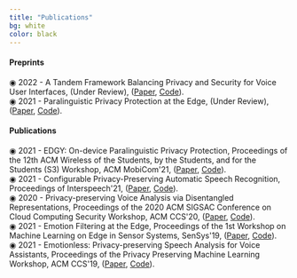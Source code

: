 ```yaml
---
title: "Publications"
bg: white
color: black
---
```

#### Preprints
&#9673; 2022 - A Tandem Framework Balancing Privacy and Security for Voice User Interfaces, (Under Review), ([Paper](https://arxiv.org/pdf/2107.10045.pdf), [Code](https://github.com/RanyaJumah/EDGY)). 
<br>
&#9673; 2021 - Paralinguistic Privacy Protection at the Edge, (Under Review), ([Paper](https://arxiv.org/pdf/2011.02930.pdf), [Code](https://github.com/RanyaJumah/EDGY)).
<br>
   
#### Publications
&#9673; 2021 - EDGY: On-device Paralinguistic Privacy Protection, Proceedings of the 12th ACM Wireless of the Students, by the Students, and for the Students (S3) Workshop, ACM MobiCom'21, ([Paper](https://dl.acm.org/doi/abs/10.1145/3477087.3478382), [Code](https://github.com/RanyaJumah/EDGY)). 
<br>
&#9673; 2021 - Configurable Privacy-Preserving Automatic Speech Recognition, Proceedings of Interspeech'21, ([Paper](https://www.isca-speech.org/archive/pdfs/interspeech_2021/aloufi21_interspeech.pdf), [Code](https://github.com/RanyaJumah/EDGY)).
<br>
&#9673; 2020 - Privacy-preserving Voice Analysis via Disentangled Representations, Proceedings of the 2020 ACM SIGSAC Conference on Cloud Computing Security Workshop, ACM CCS'20, ([Paper](https://dl.acm.org/doi/abs/10.1145/3411495.3421355), [Code](https://github.com/RanyaJumah/EDGY)). 
<br>
&#9673; 2021 - Emotion Filtering at the Edge, Proceedings of the 1st Workshop on Machine Learning on Edge in Sensor Systems, SenSys'19, ([Paper](https://dl.acm.org/doi/abs/10.1145/3362743.3362960), [Code](https://github.com/RanyaJumah/EDGY)).
<br>
&#9673; 2021 - Emotionless: Privacy-preserving Speech Analysis for Voice Assistants, Proceedings of the Privacy Preserving Machine Learning Workshop, ACM CCS'19, ([Paper](https://arxiv.org/abs/1908.03632), [Code](https://github.com/RanyaJumah/EDGY)).
<br>
